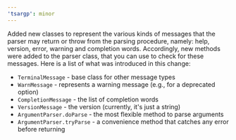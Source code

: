 ```yaml
---
'tsargp': minor
---
```


Added new classes to represent the various kinds of messages that the parser may return or throw from the parsing procedure, namely: help, version, error, warning and completion words. Accordingly, new methods were added to the parser class, that you can use to check for these messages. Here is a list of what was introduced in this change:

- `TerminalMessage` - base class for other message types
- `WarnMessage` - represents a warning message (e.g., for a deprecated option)
- `CompletionMessage` - the list of completion words
- `VersionMessage` - the version (currently, it's just a string)
- `ArgumentParser.doParse` - the most flexible method to parse arguments
- `ArgumentParser.tryParse` - a convenience method that catches any error before returning

